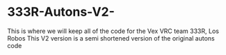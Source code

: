 # 333R-Autons-V2-
This is where we will keep all of the code for the Vex VRC team 333R, Los Robos
This V2 version is a semi shortened version of the original autons code
